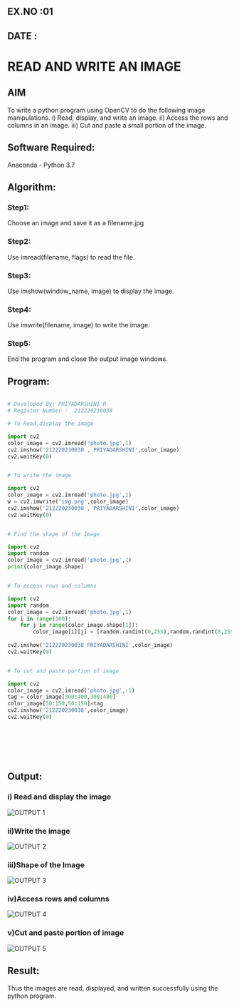 ## EX.NO :01

## DATE : 

# READ AND WRITE AN IMAGE

## AIM
To write a python program using OpenCV to do the following image manipulations.
i) Read, display, and write an image.
ii) Access the rows and columns in an image.
iii) Cut and paste a small portion of the image.

## Software Required:
Anaconda - Python 3.7
## Algorithm:
### Step1:
Choose an image and save it as a filename.jpg
### Step2:
Use imread(filename, flags) to read the file.
### Step3:
Use imshow(window_name, image) to display the image.
### Step4:
Use imwrite(filename, image) to write the image.
### Step5:
End the program and close the output image windows.


## Program:
```python

# Developed By: PRIYADARSHINI R
# Register Number :  212220230038

# To Read,display the image

import cv2
color_image = cv2.imread("photo.jpg",1)
cv2.imshow('212220230038 , PRIYADARSHINI',color_image)
cv2.waitKey(0)


# To write the image

import cv2
color_image = cv2.imread('photo.jpg',1)
w = cv2.imwrite('img.png',color_image)
cv2.imshow('212220230038 , PRIYADARSHINI',color_image)
cv2.waitKey(0)


# Find the shape of the Image

import cv2
import random
color_image = cv2.imread('photo.jpg',1)
print(color_image.shape)


# To access rows and columns

import cv2
import random
color_image = cv2.imread('photo.jpg',1)
for i in range(100):
    for j in range(color_image.shape[1]):
        color_image[i][j] = [random.randint(0,255),random.randint(0,255),random.randint(0,255)]
    
cv2.imshow('212220230038 PRIYADARSHINI',color_image)
cv2.waitKey(0)


# To cut and paste portion of image

import cv2
color_image = cv2.imread('photo.jpg',-1)
tag = color_image[300:400,300:400]
color_image[50:150,50:150]=tag
cv2.imshow('212220230038',color_image)
cv2.waitKey(0)








```
## Output:

### i) Read and display the image

![OUTPUT 1](https://user-images.githubusercontent.com/81132849/161373328-3cf00dce-1d77-4887-baff-5581ed998b40.png)

### ii)Write the image

![OUTPUT 2](https://user-images.githubusercontent.com/81132849/161373450-ac2844b4-2ccf-46b5-b232-5ab5ff211387.png)

### iii)Shape of the Image

![OUTPUT 3](https://user-images.githubusercontent.com/81132849/161373462-ca79f599-f330-4891-b519-986f729fe940.png)

### iv)Access rows and columns

![OUTPUT 4](https://user-images.githubusercontent.com/81132849/161373486-3eaf74f5-81df-4834-9cd7-4868372f3f20.png)

### v)Cut and paste portion of image

![OUTPUT 5](https://user-images.githubusercontent.com/81132849/161373506-21cfa7cc-6004-4253-8339-9e8f9ea60d1e.png)



## Result:
Thus the images are read, displayed, and written successfully using the python program.


